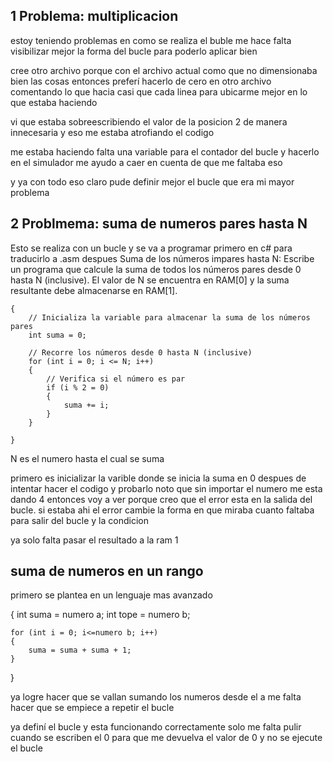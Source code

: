 ## 1 Problema: multiplicacion

estoy teniendo problemas en como se realiza el buble me hace falta visibilizar mejor la forma del bucle para poderlo aplicar bien 

cree otro archivo porque con el archivo actual como que no dimensionaba bien las cosas entonces preferí hacerlo de cero en otro archivo comentando lo que hacia casi que cada linea para ubicarme mejor en lo que estaba haciendo 

vi que estaba sobreescribiendo el valor de la posicion 2 de manera innecesaria y eso me estaba atrofiando el codigo 

me estaba haciendo falta una variable para el contador del bucle y hacerlo en el simulador me ayudo a caer en cuenta de que me faltaba eso 

y ya con todo eso claro pude definir mejor el bucle que era mi mayor problema 


## 2 Problmema: suma de numeros pares hasta N

Esto se realiza con un bucle y se va a programar primero en c# para traducirlo a .asm despues
Suma de los números impares hasta N:
Escribe un programa que calcule la suma de todos los números pares desde 0 hasta N (inclusive). El valor de N se encuentra en RAM[0] y la suma resultante debe almacenarse en RAM[1].


    {
        // Inicializa la variable para almacenar la suma de los números pares
        int suma = 0;

        // Recorre los números desde 0 hasta N (inclusive)
        for (int i = 0; i <= N; i++)
        {
            // Verifica si el número es par
            if (i % 2 = 0)
            {
                suma += i;
            }
        }

    }

N es el numero hasta el cual se suma 

primero es inicializar la varible donde se inicia la suma en 0
despues de intentar hacer el codigo y probarlo noto que sin importar el numero me esta dando 4 entonces voy a ver porque creo que el error esta en la salida del bucle.
si estaba ahi el error cambie la forma en que miraba cuanto faltaba para salir del bucle y la condicion 

ya solo falta pasar el resultado a la ram 1

## suma de numeros en un rango 

primero se plantea en un lenguaje mas avanzado 

{
    int suma = numero a;
    int tope = numero b;

    for (int i = 0; i<=numero b; i++)
    {
        suma = suma + suma + 1;
    }
}

ya logre hacer que se vallan sumando los numeros desde el a 
me falta hacer que se empiece a repetir el bucle 

ya definí el bucle y esta funcionando correctamente solo me falta pulir cuando se escriben el 0 para que me devuelva el valor de 0 y no se ejecute el bucle 




